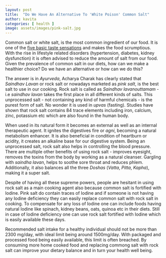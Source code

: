 ```yaml
---
layout: post
title:  "Do We Have An Alternative To 'White Poison' Common Salt"
author: kavita
categories: [ health ]
image: assets/images/pink-salt.jpg
---
```


Common salt or white salt, is the most common ingredient of our food. It is one of the [five basic taste sensations](https://en.wikipedia.org/wiki/Taste#Basic_tastes) and makes the food scrumptious. With the rise in lifestyle related disorders (hypertension, diabetes, kidney dysfunction) it is often advised to reduce the amount of salt from our food. Given the prevalence of common salt in our diets, how can we make a healthier choice? Do we have an alternative or how can we do this? 

The answer is in _Ayurveda_, Acharya Charak has clearly stated that *Saindhav Lavan* or rock salt or nowadays marketed as *pink salt*, is the best salt to use in our cooking. Rock salt is called as _Saindhav lavanouttamam_ - i.e _saindhav lavan_ takes the first place in all different kinds of salts. This unprocessed salt - not containing any kind of harmful chemicals - is the purest form of salt. No wonder it is used in _upvas_ (fasting). Studies have shown that rock salt contains 84 trace elements including iron, calcium, zinc, potassium etc which are also found in the human body.

When used in its natural form it becomes an external as well as an internal therapeutic agent. It ignites the  digestives fire or _agni_, becoming a natural metabolism enhancer. It is also beneficial in condition of heartburn or acidity, it creates an alkaline base for our digestive system. Being an unprocessed salt, rock salt also helps in controlling the blood pressure. There are multiple other benefits of using rock salt - improves eyesight, removes the toxins from the body by working as a natural cleanser. Gargling with _saindha lavan_, helps to soothe sore throat and reduces phlem. Additionally, it also balances all the three _Doshas_ (_Vatta_, _Pitta_, _Kapha_), making it a super salt.

Despite of having all these supreme powers, people are hesitant in using rock salt as a main cooking agent also because common salt is fortified with Iodine. Pink salt do contain traces of Iodine and if someone is not having any Iodine deficiency they can easily replace common salt with rock salt in cooking. To compensate for any loss of Iodine one can include foods having natural Iodine like spinach, kidney beans, oats, quinoa etc in their diets. Still in case of Iodine deficiency one can use rock salt fortified with Iodine which is easily available these days.


Recommended salt intake for a healthy individual should not be more than 2300 mg/day, with ideal limit being around 1500mg/day. With packaged and processed food being easily available, this limit is often breached. By consuming more home cooked food and replacing commong salt with rock salt can improve your dietary balance and in turn your health well being.  
